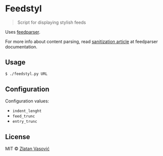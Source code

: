 # Feedstyl

> Script for displaying stylish feeds

Uses [feedparser](http://code.google.com/p/feedparser/).

For more info about content parsing, read
[sanitization article](http://pythonhosted.org/feedparser/html-sanitization.html)
at feedparser documentation.

## Usage

```bash
$ ./feedstyl.py URL
```

## Configuration

Configuration values:

- `indent_lenght`
- `feed_trunc`
- `entry_trunc`

## License

MIT &copy; [Zlatan Vasović](https://github.com/ZDroid)